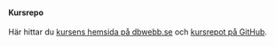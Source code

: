 #### Kursrepo

Här hittar du [kursens hemsida på dbwebb.se](https://dbwebb.se/kurser/oophp-v5) och [kursrepot på GitHub](https://github.com/dbwebb-se/oophp).
